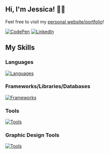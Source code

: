 ## Hi, I'm Jessica! 👋😃

Feel free to visit my [personal website/portfolio](https://jessicatrans.github.io/)!


[![CodePen](https://skillicons.dev/icons?i=codepen&theme=light)](https://codepen.io/jessicatrans)
[![LinkedIn](https://skillicons.dev/icons?i=linkedin&theme=light)](https://www.linkedin.com/in/jessicatrans/)


## My Skills

### Languages
[![Languages](https://skillicons.dev/icons?i=cs,c,cpp,python,html,css,sass,js,ts,java,r,matlab,swift&theme=light)](https://jessicatrans.github.io/)

### Frameworks/Libraries/Databases
[![Frameworks](https://skillicons.dev/icons?i=react,bootstrap,nodejs,expressjs,nextjs,threejs,sqlite,mongodb&theme=light)](https://jessicatrans.github.io/)

### Tools
[![Tools](https://skillicons.dev/icons?i=visualstudio,vscode,ubuntu,linux,git,github&theme=light)](https://jessicatrans.github.io/)

### Graphic Design Tools
[![Tools](https://skillicons.dev/icons?i=figma,blender,ps,ae&theme=light)](https://jessicatrans.github.io/)
